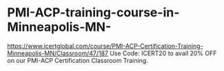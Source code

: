 # PMI-ACP-training-course-in-Minneapolis-MN-
https://www.icertglobal.com/course/PMI-ACP-Certification-Training-Minneapolis-MN/Classroom/47/187  Use Code: ICERT20 to avail 20% OFF on our PMI-ACP Certification Classroom Training.
